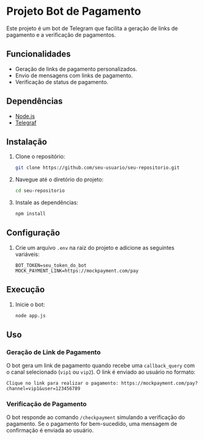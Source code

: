 # Projeto Bot de Pagamento

Este projeto é um bot de Telegram que facilita a geração de links de pagamento e a verificação de pagamentos.

## Funcionalidades

- Geração de links de pagamento personalizados.
- Envio de mensagens com links de pagamento.
- Verificação de status de pagamento.

## Dependências

- [Node.js](https://nodejs.org/)
- [Telegraf](https://telegraf.js.org/)

## Instalação

1. Clone o repositório:
    ```sh
    git clone https://github.com/seu-usuario/seu-repositorio.git
    ```
2. Navegue até o diretório do projeto:
    ```sh
    cd seu-repositorio
    ```
3. Instale as dependências:
    ```sh
    npm install
    ```

## Configuração

1. Crie um arquivo `.env` na raiz do projeto e adicione as seguintes variáveis:
    ```env
    BOT_TOKEN=seu_token_do_bot
    MOCK_PAYMENT_LINK=https://mockpayment.com/pay
    ```

## Execução

1. Inicie o bot:
    ```sh
    node app.js
    ```

## Uso

### Geração de Link de Pagamento

O bot gera um link de pagamento quando recebe uma `callback_query` com o canal selecionado (`vip1` ou `vip2`). O link é enviado ao usuário no formato:

```
Clique no link para realizar o pagamento: https://mockpayment.com/pay?channel=vip1&user=123456789
```

### Verificação de Pagamento

O bot responde ao comando `/checkpayment` simulando a verificação do pagamento. Se o pagamento for bem-sucedido, uma mensagem de confirmação é enviada ao usuário.
